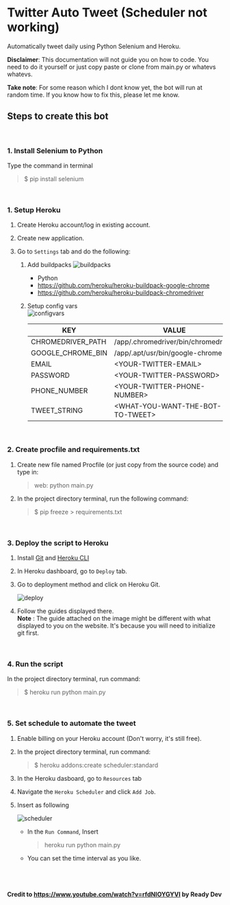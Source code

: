# Twitter Auto Tweet (Scheduler not working)
 Automatically tweet daily using Python Selenium and Heroku.

 **Disclaimer**: This documentation will not guide you on how to code. You need to do it yourself or just copy paste or clone from main.py or whatevs whatevs.

 **Take note**: For some reason which I dont know yet, the bot will run at random time.
If you know how to fix this, please let me know.

## Steps to create this bot
<br>

### 1. Install Selenium to Python

Type the command in terminal

>$ pip install selenium

<br>

### 1. Setup Heroku
 1. Create Heroku account/log in existing account.
 1. Create new application.
 1. Go to ```Settings``` tab and do the following:
     
      
      1. Add buildpacks
            ![buildpacks](https://user-images.githubusercontent.com/64152220/90945771-a33b0d80-e459-11ea-951b-b7a1cd6f1eec.png)
          - Python
          - https://github.com/heroku/heroku-buildpack-google-chrome 
          -  https://github.com/heroku/heroku-buildpack-chromedriver

       1. Setup config vars  
            ![configvars](https://user-images.githubusercontent.com/64152220/90945783-b057fc80-e459-11ea-8961-3df239b7e3a8.jpg)
        
            KEY | VALUE
            ------------ | -------------
            CHROMEDRIVER_PATH | /app/.chromedriver/bin/chromedriver
            GOOGLE_CHROME_BIN| /app/.apt/usr/bin/google-chrome
            EMAIL | \<YOUR-TWITTER-EMAIL>
            PASSWORD | \<YOUR-TWITTER-PASSWORD>
            PHONE_NUMBER | \<YOUR-TWITTER-PHONE-NUMBER>
            TWEET_STRING | \<WHAT-YOU-WANT-THE-BOT-TO-TWEET>

<br/>

### 2. Create procfile and requirements.txt
1. Create new file named Procfile (or just copy from the source code) and type in: <br>
    >web: python main.py
1. In the project directory terminal, run the following command:
    >$ pip freeze > requirements.txt    

<br/>

### 3. Deploy the script to Heroku

1. Install [Git](https://git-scm.com/downloads) and [Heroku CLI](https://devcenter.heroku.com/articles/heroku-cli)
1. In Heroku dashboard, go to ```Deploy``` tab.
1. Go to deployment method and click on Heroku Git.

    ![deploy](https://user-images.githubusercontent.com/64152220/90945793-bea61880-e459-11ea-926a-2a5985643d3d.png)
1. Follow the guides displayed there. <br>
**Note** : The guide attached on the image might be different with what displayed to you on the website. It's because you will need to initialize git first.
        
<br/>

### 4. Run the script
In the project directory terminal, run command:
> $ heroku run python main.py

<br/>

### 5. Set schedule to automate the tweet
1. Enable billing on your Heroku account (Don't worry, it's still free).
1. In the project directory terminal, run command:
    > $ heroku addons:create scheduler:standard
1. In the Heroku dasboard, go to ```Resources``` tab
1. Navigate the ```Heroku Scheduler``` and click ```Add Job```.
1. Insert as following

    ![scheduler](https://user-images.githubusercontent.com/64152220/90945804-cd8ccb00-e459-11ea-8b84-334e271da4b2.png)

    - In the ```Run Command```, Insert
        > heroku run python main.py

    - You can set the time interval as you like.



<br/><br/>
#### Credit to https://www.youtube.com/watch?v=rfdNIOYGYVI by Ready Dev
